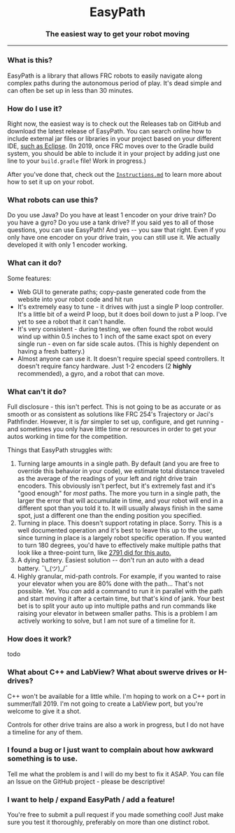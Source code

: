 <center>
	<h1>EasyPath</h1>
	<h3>The easiest way to get your robot moving</h3>
</center>

---

### What is this?
EasyPath is a library that allows FRC robots to easily navigate along complex paths during the autonomous period of play. It's dead simple and can often be set up in less than 30 minutes.

### How do I use it?
Right now, the easiest way is to check out the Releases tab on GitHub and download the latest release of EasyPath. You can search online how to include external jar files or libraries in your project based on your different IDE, [such as Eclipse](https://www.google.com/search?q=eclipse%20include%20external%20jar&oq=eclipse%20include%20external%20jar&aqs=chrome..69i57j0l5.5308j0j7&sourceid=chrome&ie=UTF-8). (In 2019, once FRC moves over to the Gradle build system, you should be able to include it in your project by adding just one line to your `build.gradle` file! Work in progress.)

After you've done that, check out the [`Instructions.md`](https://github.com/tervay/EasyPath/blob/master/Instructions.md)
to learn more about how to set it up on your robot.

### What robots can use this?
Do you use Java? Do you have at least 1 encoder on your drive train? Do you have a gyro? Do you use a tank drive? If you said yes to all of those questions, you can use EasyPath! And yes -- you saw that right. Even if you only have one encoder on your drive train, you can still use it. We actually developed it with only 1 encoder working.

### What can it do?
Some features:

 - Web GUI to generate paths; copy-paste generated code from the website into your robot code and hit run
 - It's extremely easy to tune - it drives with just a single P loop controller. It's a little bit of a weird P loop, but it does boil down to just a P loop. I've yet to see a robot that it can't handle.
 - It's very consistent - during testing, we often found the robot would wind up within 0.5 inches to 1 inch of the same exact spot on every single run - even on far side scale autos. (This is highly dependent on having a fresh battery.)
 - Almost anyone can use it. It doesn't require special speed controllers. It doesn't require fancy hardware. Just 1-2 encoders (2 **highly** recommended), a gyro, and a robot that can move.

### What can't it do?
Full disclosure - this isn't perfect. This is not going to be as accurate or as smooth or as consistent as solutions like FRC 254's Trajectory or Jaci's Pathfinder. However, it is _far_ simpler to set up, configure, and get running - and sometimes you only have little time or resources in order to get your autos working in time for the competition.

Things that EasyPath struggles with:

1. Turning large amounts in a single path. By default (and you are free to override this behavior in your code), we estimate total distance traveled as the average of the readings of your left and right drive train encoders. This obviously isn't perfect, but it's extremely fast and it's "good enough" for _most_ paths. The more you turn in a single path, the larger the error that will accumulate in time, and your robot will end in a different spot than you told it to. It will usually always finish in the same spot, just a different one than the ending position you specified.
2. Turning in place. This doesn't support rotating in place. Sorry. This is a well documented operation and it's best to leave this up to the user, since turning in place is a largely robot specific operation. If you wanted to turn 180 degrees, you'd have to effectively make multiple paths that look like a three-point turn, like [2791 did for this auto.](https://www.thebluealliance.com/match/2018dar_qm108)
3. A dying battery. Easiest solution -- don't run an auto with a dead battery.  ¯\\_(ツ)\_/¯
4. Highly granular, mid-path controls. For example, if you wanted to raise your elevator when you are 80% done with the path... That's not possible. Yet. You _can_ add a command to run it in parallel with the path and start moving it after a certain time, but that's kind of jank. Your best bet is to split your auto up into multiple paths and run commands like raising your elevator in between smaller paths. This is a problem I am actively working to solve, but I am not sure of a timeline for it.

### How does it work?
todo

### What about C++ and LabView? What about swerve drives or H-drives?
C++ won't be available for a little while. I'm hoping to work on a C++ port in summer/fall 2019. I'm not going to create a LabView port, but you're welcome to give it a shot.

Controls for other drive trains are also a work in progress, but I do not have a timeline for any of them.

### I found a bug or I just want to complain about how awkward something is to use.
Tell me what the problem is and I will do my best to fix it ASAP. You can file an Issue on the GitHub project - please be descriptive!

### I want to help / expand EasyPath / add a feature!
You're free to submit a pull request if you made something cool! Just make sure you test it thoroughly, preferably on more than one distinct robot.